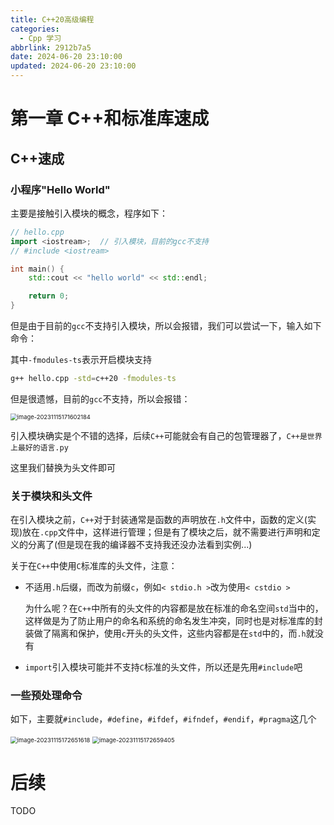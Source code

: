```yaml
---
title: C++20高级编程
categories:
  - Cpp 学习
abbrlink: 2912b7a5
date: 2024-06-20 23:10:00
updated: 2024-06-20 23:10:00
---
```


<meta name="referrer" content="no-referrer"/>

# 第一章 C++和标准库速成

## C++速成

### 小程序"Hello World"

主要是接触引入模块的概念，程序如下：

~~~cpp
// hello.cpp
import <iostream>;  // 引入模块，目前的gcc不支持
// #include <iostream>

int main() {
    std::cout << "hello world" << std::endl;

    return 0;
}
~~~

<!-- more -->

但是由于目前的`gcc`不支持引入模块，所以会报错，我们可以尝试一下，输入如下命令：

其中`-fmodules-ts`表示开启模块支持

~~~bash
g++ hello.cpp -std=c++20 -fmodules-ts
~~~

但是很遗憾，目前的`gcc`不支持，所以会报错：

<img src="https://img-blog.csdnimg.cn/7e145353982549c79732e0c63076d167.png" alt="image-20231115171602184" style="zoom: 67%;" />

引入模块确实是个不错的选择，后续`C++`可能就会有自己的包管理器了，`C++是世界上最好的语言.py`

这里我们替换为头文件即可

### 关于模块和头文件

在引入模块之前，`C++`对于封装通常是函数的声明放在`.h`文件中，函数的定义(实现)放在`.cpp`文件中，这样进行管理；但是有了模块之后，就不需要进行声明和定义的分离了(但是现在我的编译器不支持我还没办法看到实例...)

关于在`C++`中使用`C`标准库的头文件，注意：

- 不适用`.h`后缀，而改为前缀`c`，例如`< stdio.h >`改为使用`< cstdio >`

  为什么呢？在`C++`中所有的头文件的内容都是放在标准的命名空间`std`当中的，这样做是为了防止用户的命名和系统的命名发生冲突，同时也是对标准库的封装做了隔离和保护，使用`c`开头的头文件，这些内容都是在`std`中的，而`.h`就没有

- `import`引入模块可能并不支持`C`标准的头文件，所以还是先用`#include`吧

### 一些预处理命令

如下，主要就`#include`，`#define`，`#ifdef`，`#ifndef`，`#endif`，`#pragma`这几个

<img src="https://img-blog.csdnimg.cn/8c93a2970c584229b8c4ea5c34166dcb.png" alt="image-20231115172651618" style="zoom:67%;" />

<img src="https://img-blog.csdnimg.cn/8c894f00ddc147028c73f2eda2e6f554.png" alt="image-20231115172659405" style="zoom:67%;" />

# 后续

TODO


